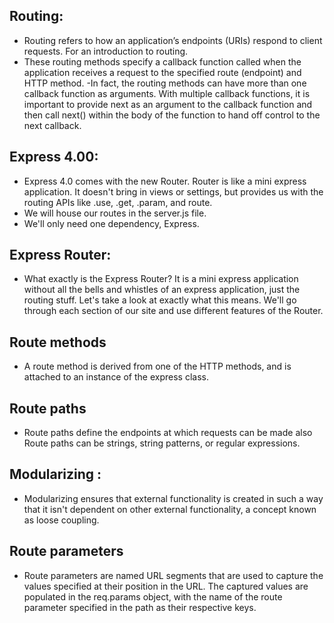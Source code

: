 ## Routing:
- Routing refers to how an application’s endpoints (URIs) respond to client requests. For an introduction to routing.
- These routing methods specify a callback function called when the application receives a request to the specified route (endpoint) and HTTP method.
-In fact, the routing methods can have more than one callback function as arguments. With multiple callback functions, it is important to provide next as an argument to the callback function and then call next() within the body of the function to hand off control to the next callback.

## Express 4.00:
- Express 4.0 comes with the new Router. Router is like a mini express application. It doesn't bring in views or settings, but provides us with the routing APIs like .use, .get, .param, and route.
- We will house our routes in the server.js file.
- We'll only need one dependency, Express.

## Express Router:
- What exactly is the Express Router? It is a mini express application without all the bells and whistles of an express application, just the routing stuff. Let's take a look at exactly what this means. We'll go through each section of our site and use different features of the Router.

## Route methods
- A route method is derived from one of the HTTP methods, and is attached to an instance of the express class.

## Route paths
- Route paths define the endpoints at which requests can be made also Route paths can be strings, string patterns, or regular expressions.

## Modularizing :
- Modularizing ensures that external functionality is created in such a way that it isn't dependent on other external functionality, a concept known as loose coupling.

## Route parameters
- Route parameters are named URL segments that are used to capture the values specified at their position in the URL. The captured values are populated in the req.params object, with the name of the route parameter specified in the path as their respective keys.

